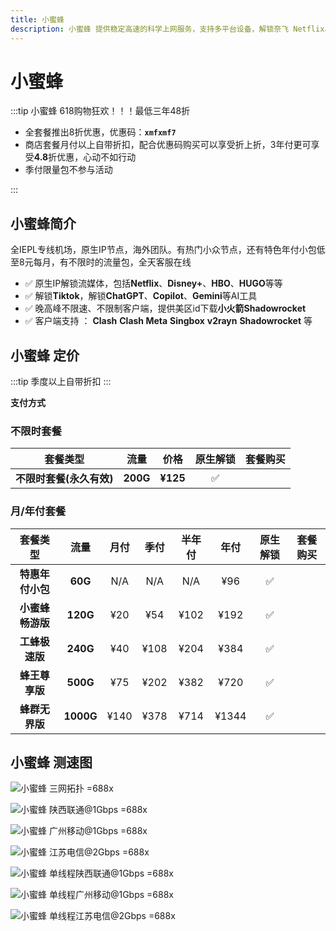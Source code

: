 ```yaml
---
title: 小蜜蜂
description: 小蜜蜂 提供稳定高速的科学上网服务，支持多平台设备，解锁奈飞 Netflix、HBO Max、Disney+ 等主流流媒体，适用于出国服务、流媒体加速以及个人和企业定制化解决方案，保障连接安全稳定，畅享高速体验。
---
```


# 小蜜蜂

<!--@include: ./tip.md-->

:::tip 小蜜蜂 618购物狂欢！！！最低三年48折

- 全套餐推出8折优惠，优惠码：**`xmfxmf7`**
- 商店套餐月付以上自带折扣，配合优惠码购买可以享受折上折，3年付更可享受**4.8**折优惠，心动不如行动
- 季付限量包不参与活动

:::

<Links
  :items="[
    {
      image: 'https://i.theojs.cn/logo/bee_logo.webp',
      name: '小蜜蜂 618购物狂欢！！！最低三年48折',
      desc: '活动即日起至2025年7月31号23时59分',
      link: 'https://itheo.top/bee',
      rel: 'sponsored noreferrer'
    }
  ]"
/>

## 小蜜蜂简介 <Pill image="https://i.theojs.cn/logo/bee_logo.webp" name="小蜜蜂官网" link="https://itheo.top/bee" rel="sponsored noreferrer" />

全IEPL专线机场，原生IP节点，海外团队。有热门小众节点，还有特色年付小包低至8元每月，有不限时的流量包，全天客服在线

- ✅ 原生IP解锁流媒体，包括**Netflix**、**Disney+**、**HBO**、**HUGO**等等
- ✅ 解锁**Tiktok**，解锁**ChatGPT**、**Copilot**、**Gemini**等AI工具
- ✅ 晚高峰不限速、不限制客户端，提供美区id下载**小火箭Shadowrocket**
- ✅ 客户端支持 ： **Clash** **Clash Meta** **Singbox** **v2rayn** **Shadowrocket** 等

## 小蜜蜂 定价

:::tip
季度以上自带折扣
:::

**支付方式** <pill :icon="{ icon: 'bi:alipay', color: '#1677ff' }" name="支付宝" /><pill :icon="{ icon: 'ri:wechat-pay-fill', color: '#07C160' }" name="微信支付" /><pill icon="cryptocurrency-color:usdt" name="USDT" />

### 不限时套餐

|         套餐类型         |   流量   |   价格   | 原生解锁 |                                                    套餐购买                                                    |
| :----------------------: | :------: | :------: | :------: | :------------------------------------------------------------------------------------------------------------: |
| **不限时套餐(永久有效)** | **200G** | **¥125** |    ✅    | <Pill icon="mdi:arrow-right-circle" name="立即购买" link="https://itheo.top/bee" rel="sponsored noreferrer" /> |

### 月/年付套餐

|     套餐类型     |   流量    | 月付 | 季付 | 半年付 | 年付  | 原生解锁 |                                                    套餐购买                                                    |
| :--------------: | :-------: | :--: | :--: | :----: | :---: | :------: | :------------------------------------------------------------------------------------------------------------: |
| **特惠年付小包** |  **60G**  | N/A  | N/A  |  N/A   |  ¥96  |    ✅    | <Pill icon="mdi:arrow-right-circle" name="立即购买" link="https://itheo.top/bee" rel="sponsored noreferrer" /> |
| **小蜜蜂畅游版** | **120G**  | ¥20  | ¥54  |  ¥102  | ¥192  |    ✅    | <Pill icon="mdi:arrow-right-circle" name="立即购买" link="https://itheo.top/bee" rel="sponsored noreferrer" /> |
|  **工蜂极速版**  | **240G**  | ¥40  | ¥108 |  ¥204  | ¥384  |    ✅    | <Pill icon="mdi:arrow-right-circle" name="立即购买" link="https://itheo.top/bee" rel="sponsored noreferrer" /> |
|  **蜂王尊享版**  | **500G**  | ¥75  | ¥202 |  ¥382  | ¥720  |    ✅    | <Pill icon="mdi:arrow-right-circle" name="立即购买" link="https://itheo.top/bee" rel="sponsored noreferrer" /> |
|  **蜂群无界版**  | **1000G** | ¥140 | ¥378 |  ¥714  | ¥1344 |    ✅    | <Pill icon="mdi:arrow-right-circle" name="立即购买" link="https://itheo.top/bee" rel="sponsored noreferrer" /> |

## 小蜜蜂 测速图

![小蜜蜂 三网拓扑 =688x](https://i.theojs.cn/airport/bee_triple_network_topology.webp)

![小蜜蜂 陕西联通@1Gbps =688x](https://i.theojs.cn/airport/bee_shanxi_unicom_1gbps.webp)

![小蜜蜂 广州移动@1Gbps =688x](https://i.theojs.cn/airport/bee_guangzhou_mobile_1gbps.webp)

![小蜜蜂 江苏电信@2Gbps =688x](https://i.theojs.cn/airport/bee_jiangsu_telecom_2gbps.webp)

![小蜜蜂 单线程陕西联通@1Gbps =688x](https://i.theojs.cn/airport/bee_shanxi_unicom_1gbps_single.webp)

![小蜜蜂 单线程广州移动@1Gbps =688x](https://i.theojs.cn/airport/bee_guangzhou_mobile_1gbps_single.webp)

![小蜜蜂 单线程江苏电信@2Gbps =688x](https://i.theojs.cn/airport/bee_jiangsu_telecom_2gbps_single.webp)
